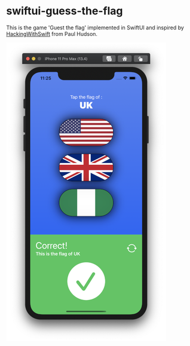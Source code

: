 # swiftui-guess-the-flag
This is the game 'Guest the flag' implemented in SwiftUI and inspired by [HackingWithSwift](https://www.hackingwithswift.com/books/ios-swiftui/guess-the-flag-introduction) from Paul Hudson.

![screenshot](https://github.com/ragu89/swiftui-guess-the-flag/blob/master/Screenshot.png)
